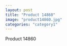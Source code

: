 ```yaml
---
layout: post
title: "Product 14860"
image: "product14860.jpg"
categories: "category1"
---
```

Product 14860
